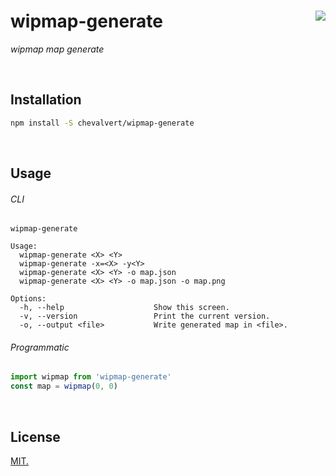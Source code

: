 # wipmap-generate [<img src="https://github.com/chevalvert.png?size=100" align="right">](http://chevalvert.fr/)

*wipmap map generate*

<br>

## Installation

```sh
npm install -S chevalvert/wipmap-generate
```

<br>

## Usage

###### CLI

```
wipmap-generate

Usage:
  wipmap-generate <X> <Y>
  wipmap-generate -x=<X> -y<Y>
  wipmap-generate <X> <Y> -o map.json
  wipmap-generate <X> <Y> -o map.json -o map.png
    
Options:
  -h, --help                    Show this screen.
  -v, --version                 Print the current version.
  -o, --output <file>           Write generated map in <file>.
```

###### Programmatic

```js
import wipmap from 'wipmap-generate'
const map = wipmap(0, 0)
```

<br>

## License
[MIT.](https://tldrlegal.com/license/mit-license)
